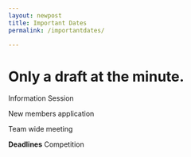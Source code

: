 ```yaml
---
layout: newpost
title: Important Dates
permalink: /importantdates/

---
```

# Only a draft at the minute.

Information Session

New members application

Team wide meeting

**Deadlines**
Competition
